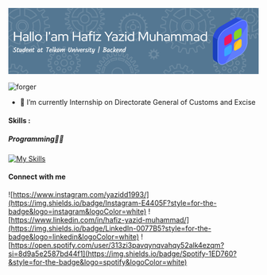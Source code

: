 <!-- ## Hi i'am Hafiz Yazid Muhammad 👋 -->

<!--
**hafizyzd/hafizyzd** is a ✨ _special_ ✨ repository because its `README.md` (this file) appears on your GitHub profile.

Here are some ideas to get you started:

- 🔭 I’m currently working on ...
- 🌱 I’m currently learning ...
- 👯 I’m looking to collaborate on ...
- 🤔 I’m looking for help with ...
- 💬 Ask me about ...
- 📫 How to reach me: ...
- 😄 Pronouns: ...
- ⚡ Fun fact: ...
-->
![Hafiz](img/github-header-image%20(1).png)



![forger](https://media1.giphy.com/media/v1.Y2lkPTc5MGI3NjExbGZodXQ0MjMxemNwcGx4M3E3M2hodDFidDdyeXIxamF3bWR3ZDl4MCZlcD12MV9pbnRlcm5hbF9naWZfYnlfaWQmY3Q9Zw/3oKIPBztGGP7CELsNG/giphy.gif)

- 🔭 I’m currently Internship on Directorate General of Customs and Excise
#### Skills :

##### Programming🧑‍💻
[![My Skills](https://skillicons.dev/icons?i=javascript,php,nodejs,laravel,mysql,bootstrap,c,cpp,cs,dart,go,ai,notion,nextjs,pkl,postman,py,react,sqlite,tensorflow,aws,flask&theme=light)](https://skillicons.dev)


#### Connect with me

![https://www.instagram.com/yazidd1993/](https://img.shields.io/badge/Instagram-E4405F?style=for-the-badge&logo=instagram&logoColor=white)
![https://www.linkedin.com/in/hafiz-yazid-muhammad/](https://img.shields.io/badge/LinkedIn-0077B5?style=for-the-badge&logo=linkedin&logoColor=white)
![https://open.spotify.com/user/313zi3pavqynqvahqy52alk4ezqm?si=8d9a5e2587bd44f1](https://img.shields.io/badge/Spotify-1ED760?&style=for-the-badge&logo=spotify&logoColor=white)
